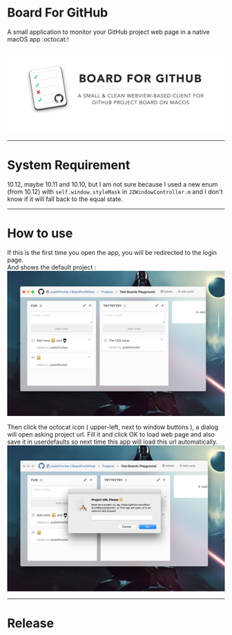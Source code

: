 # Board For GitHub

A small application to monitor your GitHub project web page in a native macOS app :octocat:!

![](https://raw.githubusercontent.com/JustinFincher/BoardForGitHub/master/DemoImgs/Banner.jpg)

---

# System Requirement

10.12, maybe 10.11 and 10.10, but I am not sure because I used a new enum (from 10.12) with `self.window.styleMask` in `JZWindowController.m` and I don't know if it will fall back to the equal state.

---

# How to use

If this is the first time you open the app, you will be redirected to the login page.  
And shows the default project : 
![](https://raw.githubusercontent.com/JustinFincher/BoardForGitHub/master/DemoImgs/1.jpg)

Then click the octocat icon ( upper-left, next to window buttons ), a dialog will open asking project url. Fill it and click OK to load web page and also save it in userdefaults so next time this app will load this url automatically.  
![](https://raw.githubusercontent.com/JustinFincher/BoardForGitHub/master/DemoImgs/2.jpg)

---

# Release


